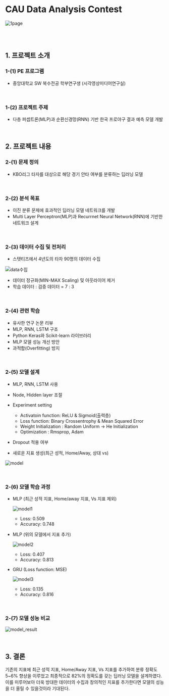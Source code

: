 # **CAU Data Analysis Contest**
![1page](https://user-images.githubusercontent.com/80115212/135577492-fe492d70-ba6d-49a6-b050-75fa7b2c0f99.PNG)


<br/>
<br/>

## **1. 프로젝트 소개**
### **1-(1) PE 프로그램**
- 중앙대학교 SW 복수전공 학부연구생 (시각영상미디어연구실)


<br/>


### **1-(2) 프로젝트 주제** 
- 다층 퍼셉트론(MLP)과 순환신경망(RNN) 기반 한국 프로야구 결과 예측 모델 개발


<br/>


## **2. 프로젝트 내용**
### **2-(1) 문제 정의**
- KBO리그 타자를 대상으로 해당 경기 안타 여부를 분류하는 딥러닝 모델 


<br/>


### **2-(2) 분석 목표**
- 이진 분류 문제에 효과적인 딥러닝 모델 네트워크를 개발   
- Multi Layer Perceptron(MLP)과 Recurrnet Neural Network(RNN)에 기반한 네트워크 설계

<br/>


### **2-(3) 데이터 수집 및 전처리**
- 스탯티즈에서 4년도의 타자 90명의 데이터 수집

![data수집](https://user-images.githubusercontent.com/80115212/135566371-7592a0ee-b887-4711-b1bd-a29199fd5ef4.PNG)

- 데이터 정규화(MIN-MAX Scaling) 및 아웃라이어 제거
- 학습 데이터 : 검증 데이터 = 7 : 3

<br/>


### **2-(4) 관련 학습**
- 유사한 연구 논문 리뷰
- MLP, RNN, LSTM 구조
- Python Keras와 Scikit-learn 라이브러리
- MLP 모델 성능 개선 방안
- 과적합(Overfitting) 방지

<br/>


### **2-(5) 모델 설계**
- MLP, RNN, LSTM 사용
- Node, Hidden layer 조절
- Experiment setting
    * Activatoin function: ReLU & Sigmoid(출력층)
    * Loss function: Binary Crossentrophy & Mean Squared Error
    * Weight Initialization : Random Uniform -> He Initialization
    * Optimization : Rmsprop, Adam
    
- Dropout 적용 여부
- 새로운 지표 생성(최근 성적, Home/Away, 상대 vs)

![model](https://user-images.githubusercontent.com/80115212/135570765-67cd9854-e615-419e-afab-6d83c2b41220.PNG)

<br/>


### **2-(6) 모델 학습 과정**
- MLP (최근 성적 지표, Home/away 지표, Vs 지표 제외)

   ![model1](https://user-images.githubusercontent.com/80115212/135569722-7e5ca8a7-a1bd-41a7-b59d-13c4536067f6.PNG)
   * Loss: 0.509
   * Accuracy: 0.748

- MLP (위의 모델에서 지표 추가)

   ![model2](https://user-images.githubusercontent.com/80115212/135569988-6c3a9278-131a-46b3-80e9-7493e13a8301.PNG)
   * Loss: 0.407
   * Accuracy: 0.813

- GRU (Loss function: MSE)

   ![model3](https://user-images.githubusercontent.com/80115212/135570110-c8d4938e-265c-4b0e-9308-bc75d9943edb.PNG)
   * Loss: 0.135
   * Accuracy: 0.816

<br/>

### **2-(7) 모델 성능 비교**
![model_result](https://user-images.githubusercontent.com/80115212/135570773-967891c2-5fe3-4d6b-816c-4ecc77134124.PNG)

<br/>

## **3. 결론**
기존의 지표에 최근 성적 지표, Home/Away 지표, Vs 지표를 추가하여 분류 정확도 5~6% 향상을 이루었고 최종적으로 82%의 정확도를 갖는 딥러닝 모델을 설계하였다.
이를 미루어보아 더욱 방대한 데이터의 수집과 창의적인 지표를 추가한다면 모델의 성능을 더 올릴 수 있을것이라 기대된다.
